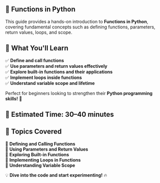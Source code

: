 ## 🐍 Functions in Python  

This guide provides a hands-on introduction to **Functions in Python**, covering fundamental concepts such as defining functions, parameters, return values, loops, and scope.  

## 🎯 What You'll Learn  
✅ **Define and call functions**  
✅ **Use parameters and return values effectively**  
✅ **Explore built-in functions and their applications**  
✅ **Implement loops inside functions**  
✅ **Understand variable scope and lifetime**  

Perfect for beginners looking to strengthen their **Python programming skills!** 🚀  

## 📌 Estimated Time: **30–40 minutes**  

## 📂 Topics Covered  
📌 **Defining and Calling Functions**  
📌 **Using Parameters and Return Values**  
📌 **Exploring Built-in Functions**  
📌 **Implementing Loops in Functions**  
📌 **Understanding Variable Scope**  

💡 **Dive into the code and start experimenting!** 🔥  
